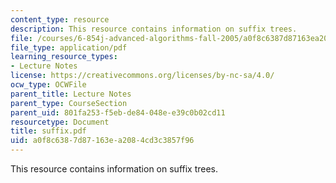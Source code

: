```yaml
---
content_type: resource
description: This resource contains information on suffix trees.
file: /courses/6-854j-advanced-algorithms-fall-2005/a0f8c6387d87163ea2084cd3c3857f96_suffix.pdf
file_type: application/pdf
learning_resource_types:
- Lecture Notes
license: https://creativecommons.org/licenses/by-nc-sa/4.0/
ocw_type: OCWFile
parent_title: Lecture Notes
parent_type: CourseSection
parent_uid: 801fa253-f5eb-de84-048e-e39c0b02cd11
resourcetype: Document
title: suffix.pdf
uid: a0f8c638-7d87-163e-a208-4cd3c3857f96
---
```

This resource contains information on suffix trees.